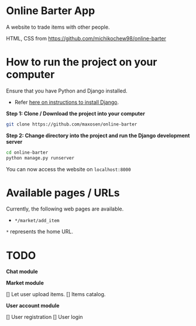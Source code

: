 # Online Barter App
A website to trade items with other people.

HTML, CSS from https://github.com/michikochew98/online-barter

# How to run the project on your computer
Ensure that you have Python and Django installed.
* Refer [here on instructions to install Django](https://docs.djangoproject.com/en/3.1/topics/install/#installing-an-official-release-with-pip).

**Step 1: Clone / Download the project into your computer**
```bash
git clone https://github.com/maxosen/online-barter
```

**Step 2: Change directory into the project and run the Django development server**
```bash
cd online-barter
python manage.py runserver
```

You can now access the website on `localhost:8000`

# Available pages / URLs
Currently, the following web pages are available.

* `*/market/add_item`

`*` represents the home URL.

# TODO
**Chat module**

**Market module**

[] Let user upload items.
[] Items catalog.

**User account module**

[] User registration
[] User login



